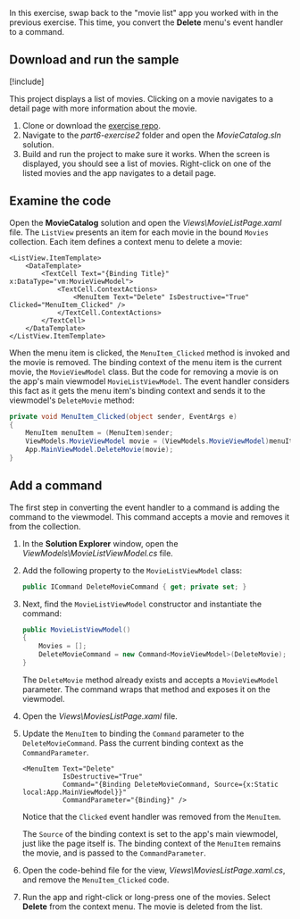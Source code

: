 In this exercise, swap back to the "movie list" app you worked with in the previous exercise. This time, you convert the **Delete** menu's event handler to a command.

## Download and run the sample

[!include[](../../../includes/android-windows-path-length-warning-maui.md)]

This project displays a list of movies. Clicking on a movie navigates to a detail page with more information about the movie.

1. Clone or download the [exercise repo](https://github.com/MicrosoftDocs/mslearn-dotnetmaui-mvvm1).
1. Navigate to the *part6-exercise2* folder and open the *MovieCatalog.sln* solution.
1. Build and run the project to make sure it works. When the screen is displayed, you should see a list of movies. Right-click on one of the listed movies and the app navigates to a detail page.

## Examine the code

Open the **MovieCatalog** solution and open the *Views\\MovieListPage.xaml* file. The `ListView` presents an item for each movie in the bound `Movies` collection. Each item defines a context menu to delete a movie:

```xaml
<ListView.ItemTemplate>
    <DataTemplate>
        <TextCell Text="{Binding Title}" x:DataType="vm:MovieViewModel">
            <TextCell.ContextActions>
                <MenuItem Text="Delete" IsDestructive="True" Clicked="MenuItem_Clicked" />
            </TextCell.ContextActions>
        </TextCell>
    </DataTemplate>
</ListView.ItemTemplate>
```

When the menu item is clicked, the `MenuItem_Clicked` method is invoked and the movie is removed. The binding context of the menu item is the current movie, the `MovieViewModel` class. But the code for removing a movie is on the app's main viewmodel `MovieListViewModel`. The event handler considers this fact as it gets the menu item's binding context and sends it to the viewmodel's `DeleteMovie` method:

```csharp
private void MenuItem_Clicked(object sender, EventArgs e)
{
    MenuItem menuItem = (MenuItem)sender;
    ViewModels.MovieViewModel movie = (ViewModels.MovieViewModel)menuItem.BindingContext;
    App.MainViewModel.DeleteMovie(movie);
}
```

## Add a command

The first step in converting the event handler to a command is adding the command to the viewmodel. This command accepts a movie and removes it from the collection.

1. In the **Solution Explorer** window, open the *ViewModels\\MovieListViewModel.cs* file.
1. Add the following property to the `MovieListViewModel` class:

    ```csharp
    public ICommand DeleteMovieCommand { get; private set; }
    ```

1. Next, find the `MovieListViewModel` constructor and instantiate the command:

    ```csharp
    public MovieListViewModel()
    {
        Movies = [];
        DeleteMovieCommand = new Command<MovieViewModel>(DeleteMovie);
    }
    ```

    The `DeleteMovie` method already exists and accepts a `MovieViewModel` parameter. The command wraps that method and exposes it on the viewmodel.

1. Open the *Views\\MoviesListPage.xaml* file.
1. Update the `MenuItem` to binding the `Command` parameter to the `DeleteMovieCommand`. Pass the current binding context as the `CommandParameter`.

    ```xaml
    <MenuItem Text="Delete"
              IsDestructive="True"
              Command="{Binding DeleteMovieCommand, Source={x:Static local:App.MainViewModel}}"
              CommandParameter="{Binding}" />
    ```

    Notice that the `Clicked` event handler was removed from the `MenuItem`.

    The `Source` of the binding context is set to the app's main viewmodel, just like the page itself is. The binding context of the `MenuItem` remains the movie, and is passed to the `CommandParameter`.

1. Open the code-behind file for the view, *Views\\MoviesListPage.xaml.cs*, and remove the `MenuItem_Clicked` code.

1. Run the app and right-click or long-press one of the movies. Select **Delete** from the context menu. The movie is deleted from the list.

